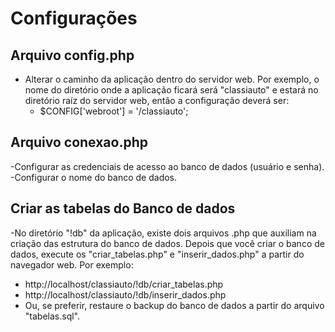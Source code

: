 
# Configurações

## Arquivo config.php
 - Alterar o caminho da aplicação dentro do servidor web. Por exemplo, o nome do diretório onde a aplicação ficará será "classiauto" e estará no diretório raíz do servidor web, então a configuração deverá ser:
   - $CONFIG['webroot'] = '/classiauto';


## Arquivo conexao.php
 -Configurar as credenciais de acesso ao banco de dados (usuário e senha).
 -Configurar o nome do banco de dados.

## Criar as tabelas do Banco de dados
 -No diretório "!db" da aplicação, existe dois arquivos .php que auxiliam na criação das estrutura do banco de dados. Depois que você criar o banco de dados, execute os "criar_tabelas.php" e "inserir_dados.php" a partir do navegador web. Por exemplo:
   - http://localhost/classiauto/!db/criar_tabelas.php
   - http://localhost/classiauto/!db/inserir_dados.php
 - Ou, se preferir, restaure o backup do banco de dados a partir do arquivo "tabelas.sql".